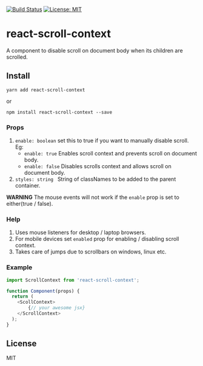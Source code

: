 [![Build Status](https://travis-ci.org/varunpal/react-scroll-context.svg?branch=master)](https://travis-ci.org/varunpal/react-scroll-context) 
[![License: MIT](https://img.shields.io/badge/License-MIT-yellow.svg)](https://opensource.org/licenses/MIT)

# react-scroll-context
A component to disable scroll on document body when its children are scrolled.

## Install
```node
yarn add react-scroll-context
```
or
```node
npm install react-scroll-context --save
```

### Props
1. ```enable: boolean``` set this to true if you want to manually disable scroll.
  Eg:
    - ```enable: true``` Enables scroll context and prevents scroll on document body.
    - ```enable: false``` Disables scrolls context and allows scroll on document body.
2. ```styles: string ``` String of classNames to be added to the parent container.

**WARNING** The mouse events will not work if the `enable` prop is set to either(true / false).

### Help
1. Uses mouse listeners for desktop / laptop browsers.
2. For mobile devices set ```enabled``` prop for enabling / disabling scroll context.
3. Takes care of jumps due to scrollbars on windows, linux etc. 

### Example
```javascript
import ScrollContext from 'react-scroll-context';

function Component(props) {
  return (
    <ScollContext>
        {// your awesome jsx}
    </ScrollContext>
  );
}
```

## License

MIT

